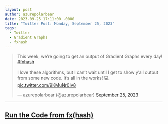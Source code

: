 ```yaml
---
layout: post
author: azurepolarbear
date: 2023-09-25 17:11:00 -0000
title: "Twitter Post: Monday, September 25, 2023"
tags:
  - Twitter
  - Gradient Graphs
  - fxhash
---
```


<blockquote class="twitter-tweet"><p lang="en" dir="ltr">This week, we’re going to get an output of Gradient Graphs every day! <a href="https://twitter.com/hashtag/fxhash?src=hash&amp;ref_src=twsrc%5Etfw">#fxhash</a> <br><br>I love these algorithms, but I can’t wait until I get to show y’all output from some new code. It’s all in the works! 💻 <a href="https://t.co/9KMuNr0Iv8">pic.twitter.com/9KMuNr0Iv8</a></p>&mdash; azurepolarbear (@azurepolarbear) <a href="https://twitter.com/azurepolarbear/status/1706431345767895106?ref_src=twsrc%5Etfw">September 25, 2023</a></blockquote> <script async src="https://platform.twitter.com/widgets.js" charset="utf-8"></script>


----


## <a href="https://gateway.fxhash2.xyz/ipfs/QmbcSjKXsHaVAjRsFB42MGLCZMdDSUqCFTKc86Tbwhssk1/?fxhash=ooqdoxSpa6XZp2QrYXPfNaJweKRvSepch2an9ZHDsfQU4BAojxu&fxiteration=77" target="_blank" rel="noopener noreferrer">Run the Code from fx(hash)</a>
